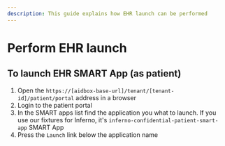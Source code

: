 ```yaml
---
description: This guide explains how EHR launch can be performed
---
```


# Perform EHR launch

## To launch EHR SMART App (as patient)

1. Open the `https://[aidbox-base-url]/tenant/[tenant-id]/patient/portal` address in a browser
2. Login to the patient portal
3. In the SMART apps list find the application you what to launch. If you use our fixtures for Inferno, it's `inferno-confidential-patient-smart-app` SMART App
4. Press the `Launch` link below the application name
